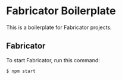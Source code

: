 # Fabricator Boilerplate

This is a boilerplate for Fabricator projects.

## Fabricator

To start Fabricator, run this command:

```shell
$ npm start
```
